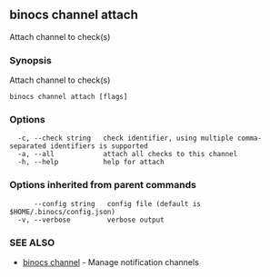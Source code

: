 ## binocs channel attach

Attach channel to check(s)

### Synopsis


Attach channel to check(s)


```
binocs channel attach [flags]
```

### Options

```
  -c, --check string   check identifier, using multiple comma-separated identifiers is supported
  -a, --all            attach all checks to this channel
  -h, --help           help for attach
```

### Options inherited from parent commands

```
      --config string   config file (default is $HOME/.binocs/config.json)
  -v, --verbose         verbose output
```

### SEE ALSO

* [binocs channel](binocs_channel.md)	 - Manage notification channels

